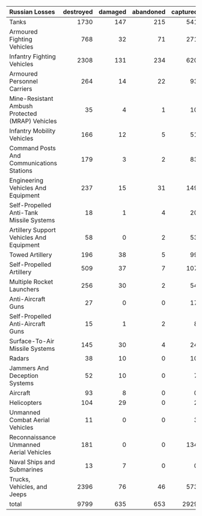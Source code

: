 | Russian Losses                                   |   destroyed |   damaged |   abandoned |   captured |   total |
|:-------------------------------------------------|------------:|----------:|------------:|-----------:|--------:|
| Tanks                                            |        1730 |       147 |         215 |        541 |    2633 |
| Armoured Fighting Vehicles                       |         768 |        32 |          71 |        271 |    1142 |
| Infantry Fighting Vehicles                       |        2308 |       131 |         234 |        620 |    3293 |
| Armoured Personnel Carriers                      |         264 |        14 |          22 |         93 |     393 |
| Mine-Resistant Ambush Protected  (MRAP) Vehicles |          35 |         4 |           1 |         10 |      50 |
| Infantry Mobility Vehicles                       |         166 |        12 |           5 |         51 |     234 |
| Command Posts And Communications Stations        |         179 |         3 |           2 |         83 |     267 |
| Engineering Vehicles And Equipment               |         237 |        15 |          31 |        149 |     432 |
| Self-Propelled Anti-Tank Missile Systems         |          18 |         1 |           4 |         20 |      43 |
| Artillery Support Vehicles And Equipment         |          58 |         0 |           2 |         53 |     113 |
| Towed Artillery                                  |         196 |        38 |           5 |         99 |     338 |
| Self-Propelled Artillery                         |         509 |        37 |           7 |        107 |     660 |
| Multiple Rocket Launchers                        |         256 |        30 |           2 |         54 |     342 |
| Anti-Aircraft Guns                               |          27 |         0 |           0 |         17 |      44 |
| Self-Propelled Anti-Aircraft Guns                |          15 |         1 |           2 |          8 |      26 |
| Surface-To-Air Missile Systems                   |         145 |        30 |           4 |         24 |     203 |
| Radars                                           |          38 |        10 |           0 |         10 |      58 |
| Jammers And Deception Systems                    |          52 |        10 |           0 |          7 |      69 |
| Aircraft                                         |          93 |         8 |           0 |          0 |     101 |
| Helicopters                                      |         104 |        29 |           0 |          2 |     135 |
| Unmanned Combat Aerial Vehicles                  |          11 |         0 |           0 |          3 |      14 |
| Reconnaissance Unmanned Aerial Vehicles          |         181 |         0 |           0 |        134 |     315 |
| Naval Ships and Submarines                       |          13 |         7 |           0 |          0 |      20 |
| Trucks, Vehicles, and Jeeps                      |        2396 |        76 |          46 |        573 |    3091 |
| total                                            |        9799 |       635 |         653 |       2929 |   14016 |